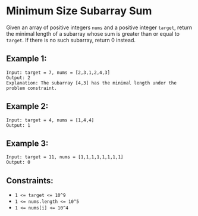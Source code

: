 # Minimum Size Subarray Sum

Given an array of positive integers `nums` and a positive integer `target`, return the minimal length of a subarray
whose sum is greater than or equal to `target`. If there is no such subarray, return 0 instead.

## Example 1:

```
Input: target = 7, nums = [2,3,1,2,4,3]
Output: 2
Explanation: The subarray [4,3] has the minimal length under the problem constraint.
```

## Example 2:

```
Input: target = 4, nums = [1,4,4]
Output: 1
```

## Example 3:

```
Input: target = 11, nums = [1,1,1,1,1,1,1,1]
Output: 0
```

## Constraints:

* `1 <= target <= 10^9`
* `1 <= nums.length <= 10^5`
* `1 <= nums[i] <= 10^4`
